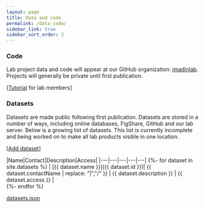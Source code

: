 ```yaml
---
layout: page
title: Data and code
permalink: /data_code/
sidebar_link: true
sidebar_sort_order: 2
---
```


### Code

Lab project data and code will appear at our GitHub organization: [jmadinlab](https://github.com/orgs/jmadinlab). Projects will generally be private until first publication.

[[Tutorial](/data_code_tutorial) for lab members]

### Datasets

Datasets are made public following first publication. Datasets are stored in a number of ways, including online databases, FigShare, GitHub and our lab server. Below is a growing list of datasets. This list is currently incomplete and being worked on to make all lab products visible in one location.

[[Add dataset](https://github.com/jmadinlab/jmadinlab.github.io/issues/new?assignees=jmadin&labels=add+dataset&template=add-dataset.md&title=I%27d+like+to+add+a+dataset+to+the+lab)]

|Name|Contact|Description|Access|
|---|---|---|---|---|
{%- for dataset in site.datasets %}
| [{{ dataset.name }}]({{ dataset.id }})| {{ dataset.contactName | replace: "|","/" }} | {{ dataset.description }} | {{ dataset.access }} |  
{%- endfor %}

[datasets.json](/datasets.json)
